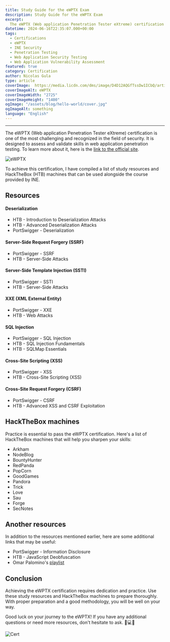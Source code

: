 ```yaml
---
title: Study Guide for the eWPTX Exam
description: Study Guide for the eWPTX Exam
excerpt:
  The eWPTX (Web application Penetration Tester eXtreme) certification is one of the most challenging and recognized in the field of security.
datetime: 2024-06-16T22:35:07.000+00:00
tags:
  - Certifications
  - eWPTX
  - INE Security
  - Penetration Testing
  - Web Application Security Testing
  - Web Application Vulnerability Assessment
featured: true
category: Certification
author: Nicolas Gula
type: article
coverImage:  https://media.licdn.com/dms/image/D4D12AQGfTssDw1ICbQ/article-cover_image-shrink_720_1280/0/1717977395509?e=1724284800&v=beta&t=NtcpFS0QL-BFd3sq1rkEcTsYQ-W3fI7N62bEyuTaA88
coverImageAlt: eWPTX
coverImageWidth: "2725"
coverImageHeight: "1400"
ogImage: "/assets/blog/hello-world/cover.jpg"
ogImageAlt: something
language: "English"
---
```


------
The eWPTX (Web application Penetration Tester eXtreme) certification is one of the most challenging and recognized in the field of security. It is designed to assess and validate skills in web application penetration testing. To learn more about it, here is the [link to the official site](https://security.ine.com/certifications/ewptx-certification/).

![eWPTX](https://media.licdn.com/dms/image/D4D12AQGq_vpo_8-Nqg/article-inline_image-shrink_1500_2232/0/1717978130738?e=1724284800&v=beta&t=Uef4-LO6VTz2HN1yNYmvf2vVLbtbmHB2M7TbNCLncPw)

To achieve this certification, I have compiled a list of study resources and HackTheBox (HTB) machines that can be used alongside the course provided by INE.

## Resources
#### Deserialization
- HTB - Introduction to Deserialization Attacks
- HTB - Advanced Deserialization Attacks 
- PortSwigger - Deserialization
#### Server-Side Request Forgery (SSRF)
- PortSwigger - SSRF 
- HTB - Server-Side Attacks 
#### Server-Side Template Injection (SSTI)
- PortSwigger - SSTI 
- HTB - Server-Side Attacks
#### XXE (XML External Entity)
- PortSwigger - XXE 
- HTB - Web Attacks
#### SQL Injection
- PortSwigger - SQL Injection 
- HTB - SQL Injection Fundamentals 
- HTB - SQLMap Essentials 
#### Cross-Site Scripting (XSS)
- PortSwigger - XSS 
- HTB - Cross-Site Scripting (XSS) 
#### Cross-Site Request Forgery (CSRF)
- PortSwigger - CSRF 
- HTB - Advanced XSS and CSRF Exploitation 


## HackTheBox machines

Practice is essential to pass the eWPTX certification. Here's a list of HackTheBox machines that will help you sharpen your skills:
- Arkham
- NodeBlog
- BountyHunter
- RedPanda
- PopCorn
- GoodGames
- Pandora
- Trick
- Love
- Sau
- Forge
- SecNotes

## Another resources

In addition to the resources mentioned earlier, here are some additional links that may be useful:
- PortSwigger - Information Disclosure
- HTB - JavaScript Deobfuscation
- Omar Palomino's [playlist](https://www.youtube.com/playlist?list=PLWDGPX-YlS2mGnOkCKMLY7kp5MCWuHaDZ)

## Conclusion

Achieving the eWPTX certification requires dedication and practice. Use these study resources and HackTheBox machines to prepare thoroughly. With proper preparation and a good methodology, you will be well on your way. 

Good luck on your journey to the eWPTX! If you have any additional questions or need more resources, don't hesitate to ask. 👨💻😉

![Cert](https://media.licdn.com/dms/image/D4D12AQEtNaEth08mjg/article-inline_image-shrink_400_744/0/1717979571321?e=1724284800&v=beta&t=ajZINYSW0708Gq_BRejjW6hFJoBwqAbRin1w6dc-Sc4)